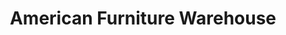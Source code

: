 ---
title: "American Furniture Warehouse"
url: /thornton/american-furniture-warehouse/
shop: furniture
---